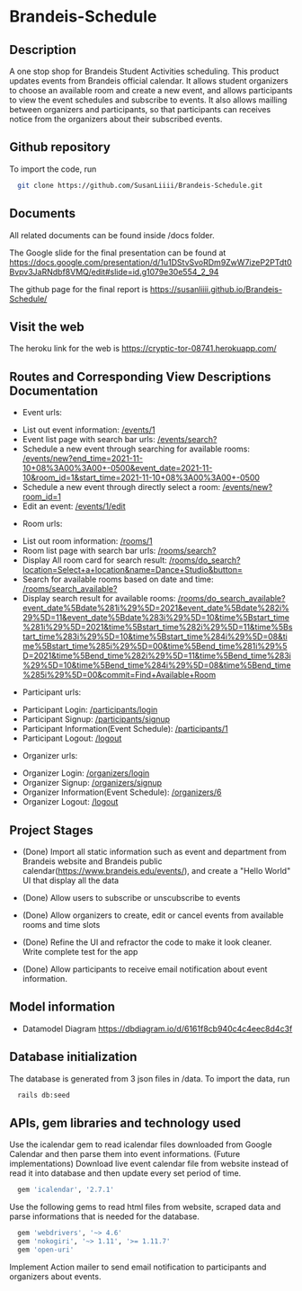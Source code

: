 # Brandeis-Schedule

## Description

A one stop shop for Brandeis Student Activities scheduling. This product updates events from Brandeis official calendar. It allows student organizers to choose an available room and create a new event, and allows participants to view the event schedules and subscribe to events. It also allows mailling between organizers and participants, so that participants can receives notice from the organizers about their subscribed events.

## Github repository

To import the code, run

```sh
  git clone https://github.com/SusanLiiii/Brandeis-Schedule.git
```

## Documents

All related documents can be found inside /docs folder.

The Google slide for the final presentation can be found at https://docs.google.com/presentation/d/1u1DStvSvoRDm9ZwW7izeP2PTdt0Bvpv3JaRNdbf8VMQ/edit#slide=id.g1079e30e554_2_94

The github page for the final report is https://susanliiii.github.io/Brandeis-Schedule/

## Visit the web

The heroku link for the web is https://cryptic-tor-08741.herokuapp.com/

## Routes and Corresponding View Descriptions Documentation

- Event urls:

* List out event information: [/events/1](https://cryptic-tor-08741.herokuapp.com/events/1)
* Event list page with search bar urls: [/events/search?](https://cryptic-tor-08741.herokuapp.com/events/search?)
* Schedule a new event through searching for available rooms: [/events/new?end_time=2021-11-10+08%3A00%3A00+-0500&event_date=2021-11-10&room_id=1&start_time=2021-11-10+08%3A00%3A00+-0500](https://cryptic-tor-08741.herokuapp.com/events/new?end_time=2021-11-10+08%3A00%3A00+-0500&event_date=2021-11-10&room_id=1&start_time=2021-11-10+08%3A00%3A00+-0500)
* Schedule a new event through directly select a room: [/events/new?room_id=1](https://cryptic-tor-08741.herokuapp.com/events/new?room_id=1)
* Edit an event: [/events/1/edit](https://cryptic-tor-08741.herokuapp.com/events/1/edit)

- Room urls:

* List out room information: [/rooms/1](https://cryptic-tor-08741.herokuapp.com/rooms/1)
* Room list page with search bar urls: [/rooms/search?](https://cryptic-tor-08741.herokuapp.com/rooms/search?)
* Display All room card for search result: [/rooms/do_search?location=Select+a+location&name=Dance+Studio&button=](https://cryptic-tor-08741.herokuapp.com/rooms/do_search?location=Select+a+location&name=Dance+Studio&button=)
* Search for available rooms based on date and time: [/rooms/search_available?](https://cryptic-tor-08741.herokuapp.com/rooms/search_available?)
* Display search result for available rooms: [/rooms/do_search_available?event_date%5Bdate%281i%29%5D=2021&event_date%5Bdate%282i%29%5D=11&event_date%5Bdate%283i%29%5D=10&time%5Bstart_time%281i%29%5D=2021&time%5Bstart_time%282i%29%5D=11&time%5Bstart_time%283i%29%5D=10&time%5Bstart_time%284i%29%5D=08&time%5Bstart_time%285i%29%5D=00&time%5Bend_time%281i%29%5D=2021&time%5Bend_time%282i%29%5D=11&time%5Bend_time%283i%29%5D=10&time%5Bend_time%284i%29%5D=08&time%5Bend_time%285i%29%5D=00&commit=Find+Available+Room](https://cryptic-tor-08741.herokuapp.com/rooms/do_search_available?event_date%5Bdate%281i%29%5D=2021&event_date%5Bdate%282i%29%5D=11&event_date%5Bdate%283i%29%5D=10&time%5Bstart_time%281i%29%5D=2021&time%5Bstart_time%282i%29%5D=11&time%5Bstart_time%283i%29%5D=10&time%5Bstart_time%284i%29%5D=08&time%5Bstart_time%285i%29%5D=00&time%5Bend_time%281i%29%5D=2021&time%5Bend_time%282i%29%5D=11&time%5Bend_time%283i%29%5D=10&time%5Bend_time%284i%29%5D=08&time%5Bend_time%285i%29%5D=00&commit=Find+Available+Room)

- Participant urls:

* Participant Login: [/participants/login](https://cryptic-tor-08741.herokuapp.com/participants/login)
* Participant Signup: [/participants/signup](https://cryptic-tor-08741.herokuapp.com/participants/signup)
* Participant Information(Event Schedule): [/participants/1](https://cryptic-tor-08741.herokuapp.com/participants/1)
* Participant Logout: [/logout](https://cryptic-tor-08741.herokuapp.com/logout)

- Organizer urls:

* Organizer Login: [/organizers/login](https://cryptic-tor-08741.herokuapp.com/organizers/login)
* Organizer Signup: [/organizers/signup](https://cryptic-tor-08741.herokuapp.com/organizers/signup)
* Organizer Information(Event Schedule): [/organizers/6](https://cryptic-tor-08741.herokuapp.com/organizers/6)
* Organizer Logout: [/logout](https://cryptic-tor-08741.herokuapp.com/logout)

## Project Stages

- (Done) Import all static information such as event and department from Brandeis website and Brandeis public calendar(https://www.brandeis.edu/events/), and create a "Hello World" UI that display all the data

- (Done) Allow users to subscribe or unscubscribe to events

- (Done) Allow organizers to create, edit or cancel events from available rooms and time slots

- (Done) Refine the UI and refractor the code to make it look cleaner. Write complete test for the app

- (Done) Allow participants to receive email notification about event information.

## Model information

- Datamodel Diagram
  https://dbdiagram.io/d/6161f8cb940c4c4eec8d4c3f

## Database initialization

The database is generated from 3 json files in /data.
To import the data, run

```sh
  rails db:seed
```

## APIs, gem libraries and technology used

Use the icalendar gem to read icalendar files downloaded from Google Calendar and then parse them into event informations.
(Future implementations) Download live event calendar file from website instead of read it into database and then update every set period of time.

```sh
  gem 'icalendar', '2.7.1'
```

Use the following gems to read html files from website, scraped data and parse informations that is needed for the database.

```sh
  gem 'webdrivers', '~> 4.6'
  gem 'nokogiri', '~> 1.11', '>= 1.11.7'
  gem 'open-uri'
```

Implement Action mailer to send email notification to participants and organizers about events.
